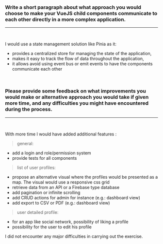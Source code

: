 ### Write a short paragraph about what approach you would choose to make your VueJS child components communicate to each other directly in a more complex application.

---

<br>

 I would use a state management solution like Pinia as it:
- provides a centralized store for managing the state of the application,
- makes it easy to track the flow of data throughout the application,
- it allows avoid using event bus or emit events to have the components communicate each other

<br>

### Please provide some feedback on what improvements you would make or alternative approach you would take if given more time, and any difficulties you might have encountered during the process.

---

<br>

With more time I would have added additional features :

> general:
- add a login and role/permission system
- provide tests for all components

> list of user profiles:
- propose an alternative visual where the profiles would be presented as a map. The visual would use a responsive css grid
- retrieve data from an API or a Firebase type database
- add pagination or infinite scrolling
- add CRUD actions for admin for instance (e.g.: dashboard view)
- add export to CSV or PDF (e.g.: dashboard view)

> user detailed profile:
- for an app like social network, possibility of liking a profile
- possibility for the user to edit his profile


I did not encounter any major difficulties in carrying out the exercise.
